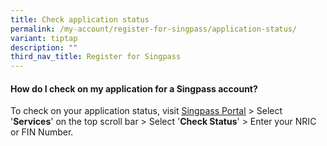 ```yaml
---
title: Check application status
permalink: /my-account/register-for-singpass/application-status/
variant: tiptap
description: ""
third_nav_title: Register for Singpass
---
```

<h4>How do I check on my application for a Singpass account?</h4>
<p>To check on your application status, visit&nbsp;<a href="https://go.gov.sg/singpass-login" rel="noopener" target="_blank"><u>Singpass Portal</u></a>&nbsp;&gt;
Select '<strong>Services</strong>' on the top scroll bar &gt; Select '<strong>Check Status</strong>'
&gt; Enter your NRIC or FIN Number.</p>